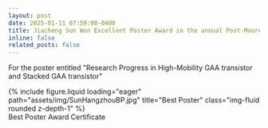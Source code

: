 ```yaml
---
layout: post
date: 2025-01-11 07:59:00-0400
title: Jiacheng Sun Won Excellent Poster Award in the annual Post-Moore conference, congratulations!
inline: false
related_posts: false
---
```

For the poster entitled "Research Progress in High-Mobility GAA transistor and Stacked GAA transistor"

<div class="row">
    <div class="col-sm mt-3 mt-md-0">
        {% include figure.liquid loading="eager" path="assets/img/SunHangzhouBP.jpg" title="Best Poster" class="img-fluid rounded z-depth-1" %}
    </div>
</div>
<div class="caption">
   Best Poster Award Certificate
</div>